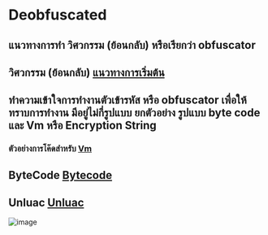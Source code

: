 # Deobfuscated


## แนวทางการทำ วิศวกรรม (ย้อนกลับ) หรือเรียกว่า obfuscator

## วิศวกรรม (ย้อนกลับ) [แนวทางการเริ่มต้น](https://guyinatuxedo.github.io/00-intro/index.html)


## ทำความเข้าใจการทำงานตัวเข้ารหัส หรือ obfuscator เพื่อให้ทราบการทำงาน มีอยู่ไม่กี่รูปแบบ ยกตัวอย่าง รูปแบบ byte code และ Vm หรือ Encryption String

### ตัวอย่างการโค๊ดสำหรับ [Vm](https://github.com/RealSourceLeaks/psu-source-code/blob/main/IronBrew2/Obfuscator/VM%20Generation/VMStrings.cs#L1)

## ByteCode [Bytecode](https://the-ravi-programming-language.readthedocs.io/en/latest/lua_bytecode_reference.html)

## Unluac [Unluac](https://sourceforge.net/projects/unluac/)

![image](https://github.com/citizen-nsl/Deobfuscator/assets/155259170/7916292f-7b93-49ad-83ef-6cff6521a771)
